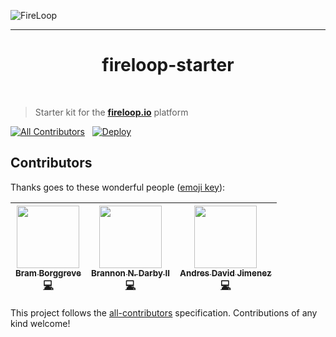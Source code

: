 ![FireLoop](https://storage.googleapis.com/fireloop/fireloop-gh-header.svg)

---

<script async defer src="http://now-examples-slackin-wbyiluuxds.now.sh/slackin.js"></script>

<h1 align="center" font-size="40px">fireloop-starter</h1>
<br>

> Starter kit for the <a href="http://fireloop.io"><b>fireloop.io</b></a> platform

[![All Contributors](https://img.shields.io/badge/all_contributors-3-orange.svg?style=flat-square)](#contributors)
&nbsp; <a href="https://heroku.com/deploy"><img src="https://img.shields.io/badge/deploy_to-heroku-79589F.svg" alt="Deploy" data-canonical-src="https://www.herokucdn.com/deploy/button.svg" style="max-width:100%;"></a>


## Contributors

Thanks goes to these wonderful people ([emoji key](https://github.com/kentcdodds/all-contributors#emoji-key)):

<!-- ALL-CONTRIBUTORS-LIST:START - Do not remove or modify this section -->
| [<img src="https://avatars0.githubusercontent.com/u/36491?v=3" width="100px;"/><br /><sub>Bram Borggreve</sub>](http://colmena.io/)<br />[💻](https://github.com/beeman/fireloop-starter/commits?author=beeman) | [<img src="https://avatars2.githubusercontent.com/u/6089253?v=3" width="100px;"/><br /><sub>Brannon N. Darby II</sub>](https://github.com/brannon-darby)<br />[💻](https://github.com/beeman/fireloop-starter/commits?author=brannon-darby) | [<img src="https://avatars1.githubusercontent.com/u/12107518?v=3" width="100px;"/><br /><sub>Andres David Jimenez</sub>](https://plus.google.com/+AndresJimenezS/posts)<br />[💻](https://github.com/beeman/fireloop-starter/commits?author=kattsushi) |
| :---: | :---: | :---: |
<!-- ALL-CONTRIBUTORS-LIST:END -->

This project follows the [all-contributors](https://github.com/kentcdodds/all-contributors) specification. Contributions of any kind welcome!

